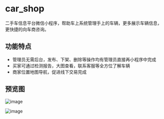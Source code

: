 # car_shop
二手车信息平台微信小程序，帮助车上系统管理手上的车辆，更多展示车辆信息，更快捷的向车商咨询。

## 功能特点
+ 管理员无需后台，发布、下架、删除等操作均有管理员直接再小程序中完成
+ 买家可通过检测报告，大图查看，联系客服等全方位了解车辆
+ 商家位置地图导航，促进线下交易完成

## 预览图
![image](https://github.com/t880216t/car_shop/blob/master/demo1.jpg)

![image](https://github.com/t880216t/car_shop/blob/master/demo2.jpg)
